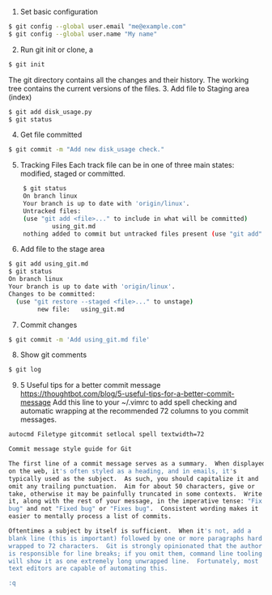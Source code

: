 1. Set basic configuration
```bash
$ git config --global user.email "me@example.com"
$ git config --global user.name "My name"
```
2. Run git init or clone, a 
```bash
$ git init
```
The git directory contains all the changes and their history. The working tree contains the current versions of the files.
3. Add file to Staging area (index)
```bash
$ git add disk_usage.py
$ git status
```
4. Get file committed
```bash
$ git commit -m "Add new disk_usage check."
```
5. Tracking Files
Each track file can be in one of three main states: modified, staged or committed.
```bash
    $ git status
    On branch linux
    Your branch is up to date with 'origin/linux'.
    Untracked files:
    (use "git add <file>..." to include in what will be committed)
            using_git.md
    nothing added to commit but untracked files present (use "git add" to track)
```
6. Add file to the stage area
```bash
$ git add using_git.md 
$ git status
On branch linux
Your branch is up to date with 'origin/linux'.
Changes to be committed:
  (use "git restore --staged <file>..." to unstage)
        new file:   using_git.md
```
7. Commit changes
```bash
$ git commit -m 'Add using_git.md file'
 ```
8. Show git comments
```bash
$ git log
```
9. 5 Useful tips for a better commit message
https://thoughtbot.com/blog/5-useful-tips-for-a-better-commit-message
Add this line to your ~/.vimrc to add spell checking and automatic wrapping at the recommended 72 columns to you commit messages.
```bash
autocmd Filetype gitcommit setlocal spell textwidth=72
```
```bash
Commit message style guide for Git

The first line of a commit message serves as a summary.  When displayed
on the web, it's often styled as a heading, and in emails, it's
typically used as the subject.  As such, you should capitalize it and
omit any trailing punctuation.  Aim for about 50 characters, give or
take, otherwise it may be painfully truncated in some contexts.  Write
it, along with the rest of your message, in the imperative tense: "Fix
bug" and not "Fixed bug" or "Fixes bug".  Consistent wording makes it
easier to mentally process a list of commits.

Oftentimes a subject by itself is sufficient.  When it's not, add a
blank line (this is important) followed by one or more paragraphs hard
wrapped to 72 characters.  Git is strongly opinionated that the author
is responsible for line breaks; if you omit them, command line tooling
will show it as one extremely long unwrapped line.  Fortunately, most
text editors are capable of automating this.

:q
```